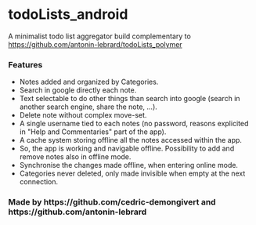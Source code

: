 # todoLists_android

A minimalist todo list aggregator build complementary to <a>https://github.com/antonin-lebrard/todoLists_polymer</a>

<h3>Features</h3>

- Notes added and organized by Categories.
- Search in google directly each note.
- Text selectable to do other things than search into google (search in another search engine, share the note, ...).
- Delete note without complex move-set.
- A single username tied to each notes (no password, reasons explicited in "Help and Commentaries" part of the app).
- A cache system storing offline all the notes accessed within the app.
- So, the app is working and navigable offline. Possibility to add and remove notes also in offline mode.
- Synchronise the changes made offline, when entering online mode.
- Categories never deleted, only made invisible when empty at the next connection.



<h3> Made by <a>https://github.com/cedric-demongivert</a> and <a>https://github.com/antonin-lebrard</a>

